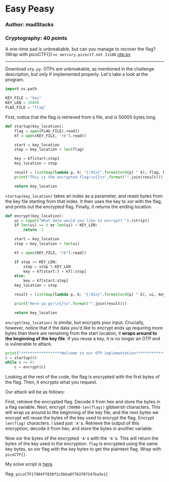 # Easy Peasy
### Author: madStacks
### Cryptography: 40 points


A one-time pad is unbreakable, but can you manage to recover the flag? (Wrap with picoCTF{}) `nc mercury.picoctf.net 11188` [otp.py](otp.py)

---

Download `otp.py`. OTPs are unbreakable, as mentioned in the challenge description, but only if implemented properly. Let's take a look at the program.

```python
import os.path

KEY_FILE = "key"
KEY_LEN = 50000
FLAG_FILE = "flag"
```

First, notice that the flag is retrieved from a file, and is 50000 bytes long. 

```python
def startup(key_location):
	flag = open(FLAG_FILE).read()
	kf = open(KEY_FILE, "rb").read()

	start = key_location
	stop = key_location + len(flag)

	key = kf[start:stop]
	key_location = stop

	result = list(map(lambda p, k: "{:02x}".format(ord(p) ^ k), flag, key))
	print("This is the encrypted flag!\n{}\n".format("".join(result)))

	return key_location
```

`startup(key_location)` takes an index as a parameter, and reads bytes from the key file starting from that index. It then uses the key to xor with the flag, and prints out the encrypted flag. Finally, it returns the ending location.

```python
def encrypt(key_location):
	ui = input("What data would you like to encrypt? ").rstrip()
	if len(ui) == 0 or len(ui) > KEY_LEN:
		return -1

	start = key_location
	stop = key_location + len(ui)

	kf = open(KEY_FILE, "rb").read()

	if stop >= KEY_LEN:
		stop = stop % KEY_LEN
		key = kf[start:] + kf[:stop]
	else:
		key = kf[start:stop]
	key_location = stop

	result = list(map(lambda p, k: "{:02x}".format(ord(p) ^ k), ui, key))

	print("Here ya go!\n{}\n".format("".join(result)))

	return key_location
```

`encrypt(key_location)` is similar, but encrypts your input. Crucially, however, notice that if the data you'd like to encrypt ends up requiring more bytes than there are remaining from the start location, it **wraps around to the beginning of the key file**. If you reuse a key, it is no longer an OTP and is vulnerable to attack.

```python
print("******************Welcome to our OTP implementation!******************")
c = startup(0)
while c >= 0:
	c = encrypt(c)
```

Looking at the rest of the code, the flag is encrypted with the first bytes of the flag. Then, it encrypts what you request.

Our attack will be as follows:

First, retrieve the encrypted flag. Decode it from hex and store the bytes in a flag variable. Next, encrypt `(50000-len(flag))` gibberish characters. This will wrap us around to the beginning of the key file, and the next bytes we encrypt will reuse the bytes of the key used to encrypt the flag. Encrypt `len(flag)` characters. I used just `'A'`s. Retrieve the output of this encryption, decode it from hex, and store the bytes in another variable.

Now xor the bytes of the encrypted `'A'`s with the `'A'`s. This will return the bytes of the key used in the encryption. `flag` is encrypted using the same key bytes, so xor flag with the key bytes to get the plaintext flag. Wrap with `picoCTF{}`.

My solve script is [here](otpsolve.py).

flag: `picoCTF{7904ff830f1c5bba8f763707247ba3e1}`
